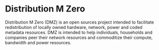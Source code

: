 # Distribution M Zero
Distribution M Zero (DMZ) is an open sources project intended to facilitate redistribution of locally owned hardware, network, power and coded metadata resources. DMZ is intended to help individuals, households and companies peer their network resources and commoditize their compute, bandwidth and power resources.